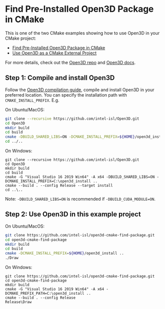# Find Pre-Installed Open3D Package in CMake

This is one of the two CMake examples showing how to use Open3D in your CMake
project:

* [Find Pre-Installed Open3D Package in CMake](https://github.com/intel-isl/open3d-cmake-find-package)
* [Use Open3D as a CMake External Project](https://github.com/intel-isl/open3d-cmake-external-project)

For more details, check out the [Open3D repo](https://github.com/intel-isl/Open3D) and
[Open3D docs](http://www.open3d.org/docs/release/cpp_project.html).

## Step 1: Compile and install Open3D

Follow the [Open3D compilation guide](http://www.open3d.org/docs/release/compilation.html),
compile and install Open3D in your preferred location. You can specify the
installation path with `CMAKE_INSTALL_PREFIX`. E.g.

On Ubuntu/MacOS:

```bash
git clone --recursive https://github.com/intel-isl/Open3D.git
cd Open3D
mkdir build
cd build
cmake -DBUILD_SHARED_LIBS=ON -DCMAKE_INSTALL_PREFIX=${HOME}/open3d_install ..
cd ../..
```

On Windows:

```batch
git clone --recursive https://github.com/intel-isl/Open3D.git
cd Open3D
mkdir build
cd build
cmake -G "Visual Studio 16 2019 Win64" -A x64 -DBUILD_SHARED_LIBS=ON -DCMAKE_INSTALL_PREFIX=C:\open3d_install ..
cmake --build . --config Release --target install
cd ..\..
```

Note: `-DBUILD_SHARED_LIBS=ON` is recommended if `-DBUILD_CUDA_MODULE=ON`.

## Step 2: Use Open3D in this example project

On Ubuntu/MacOS:

```bash
git clone https://github.com/intel-isl/open3d-cmake-find-package.git
cd open3d-cmake-find-package
mkdir build
cd build
cmake -DCMAKE_INSTALL_PREFIX=${HOME}/open3d_install ..
./Draw
```

On Windows:

```batch
git clone https://github.com/intel-isl/open3d-cmake-find-package.git
cd open3d-cmake-find-package
mkdir build
cmake -G "Visual Studio 16 2019 Win64" -A x64 -DCMAKE_PREFIX_PATH=C:\open3d_install ..
cmake --build . --config Release
Release\Draw
```
